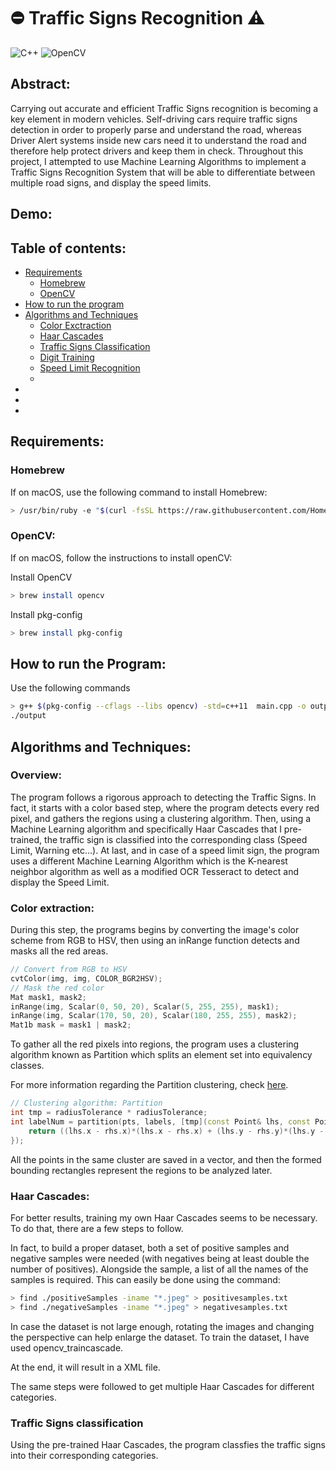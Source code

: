 # ⛔ Traffic Signs Recognition ⚠️

![C++](https://img.shields.io/badge/c++-%2300599C.svg?style=for-the-badge&logo=c%2B%2B&logoColor=white)
![OpenCV](https://img.shields.io/badge/opencv-%23white.svg?style=for-the-badge&logo=opencv&logoColor=white)

## Abstract:

Carrying out accurate and efficient Traffic Signs recognition is becoming a key element in modern vehicles. Self-driving cars require traffic signs detection in order to properly parse and understand the road, whereas Driver Alert systems inside new cars need it to understand the road and therefore help protect drivers and keep them in check. Throughout this project, I attempted to use Machine Learning Algorithms to implement a Traffic Signs Recognition System that will be able to differentiate between multiple road signs, and display the speed limits.

## Demo:

## Table of contents:

- [Requirements](#requirements)
  - [Homebrew](#homebrew)
  - [OpenCV](#opencv)
- [How to run the program](#how-to-run-the-program)
- [Algorithms and Techniques](#algorithms-and-techniques)
  - [Color Exctraction](#color-exctraction)
  - [Haar Cascades](#haar-cascades)
  - [Traffic Signs Classification]()
  - [Digit Training]()
  - [Speed Limit Recognition]()
  - []()
- []()
- []()
- []()

## Requirements:

### Homebrew

If on macOS, use the following command to install Homebrew:

``` bash
> /usr/bin/ruby -e "$(curl -fsSL https://raw.githubusercontent.com/Homebrew/install/master/install)"
```

### OpenCV:

If on macOS, follow the instructions to install openCV:

Install OpenCV

``` bash
> brew install opencv
```

Install pkg-config

``` bash
> brew install pkg-config
```

## How to run the Program:

Use the following commands

``` bash
> g++ $(pkg-config --cflags --libs opencv) -std=c++11  main.cpp -o output
./output
```

## Algorithms and Techniques:

### Overview:

The program follows a rigorous approach to detecting the Traffic Signs. In fact, it starts with a color based step, where the program detects every red pixel, and gathers the regions using a clustering algorithm. Then, using a Machine Learning algorithm and specifically Haar Cascades that I pre-trained, the traffic sign is classified into the corresponding class (Speed Limit, Warning etc...). At last, and in case of a speed limit sign, the program uses a different Machine Learning Algorithm which is the K-nearest neighbor algorithm as well as a modified OCR Tesseract to detect and display the Speed Limit.

### Color extraction:

During this step, the programs begins by converting the image's color scheme from RGB to HSV, then using an inRange function detects and masks all the red areas.

```cpp
// Convert from RGB to HSV
cvtColor(img, img, COLOR_BGR2HSV);
// Mask the red color
Mat mask1, mask2;
inRange(img, Scalar(0, 50, 20), Scalar(5, 255, 255), mask1);
inRange(img, Scalar(170, 50, 20), Scalar(180, 255, 255), mask2);
Mat1b mask = mask1 | mask2;
```

To gather all the red pixels into regions, the program uses a clustering algorithm known as Partition which splits an element set into equivalency classes.

For more information regarding the Partition clustering, check [here](https://docs.opencv.org/2.4/modules/core/doc/clustering.html#partition).

```cpp
// Clustering algorithm: Partition
int tmp = radiusTolerance * radiusTolerance;
int labelNum = partition(pts, labels, [tmp](const Point& lhs, const Point& rhs){
    return ((lhs.x - rhs.x)*(lhs.x - rhs.x) + (lhs.y - rhs.y)*(lhs.y - rhs.y)) < tmp;
});
```

All the points in the same cluster are saved in a vector, and then the formed bounding rectangles represent the regions to be analyzed later.

### Haar Cascades:

For better results, training my own Haar Cascades seems to be necessary. To do that, there are a few steps to follow.

In fact, to build a proper dataset, both a set of positive samples and negative samples were needed (with negatives being at least double the number of positives). Alongside the sample, a list of all the names of the samples is required. This can easily be done using the command:

``` bash
> find ./positiveSamples -iname "*.jpeg" > positivesamples.txt
> find ./negativeSamples -iname "*.jpeg" > negativesamples.txt
```

In case the dataset is not large enough, rotating the images and changing the perspective can help enlarge the dataset.
To train the dataset, I have used opencv_traincascade.

At the end, it will result in a XML file.

The same steps were followed to get multiple Haar Cascades for different categories.

### Traffic Signs classification

Using the pre-trained Haar Cascades, the program classfies the traffic signs into their corresponding categories.






















